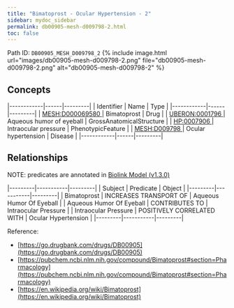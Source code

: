 ```yaml
---
title: "Bimatoprost - Ocular Hypertension - 2"
sidebar: mydoc_sidebar
permalink: db00905-mesh-d009798-2.html
toc: false 
---
```



Path ID: `DB00905_MESH_D009798_2`
{% include image.html url="images/db00905-mesh-d009798-2.png" file="db00905-mesh-d009798-2.png" alt="db00905-mesh-d009798-2" %}

## Concepts

|------------|------|---------|
| Identifier | Name | Type    |
|------------|------|---------|
| <a href="https://identifiers.org/MESH:D000069580">MESH:D000069580 </a> | Bimatoprost | Drug |
| <a href="https://identifiers.org/UBERON:0001796">UBERON:0001796 </a> | Aqueous humor of eyeball | GrossAnatomicalStructure |
| <a href="https://identifiers.org/HP:0007906">HP:0007906 </a> | Intraocular pressure | PhenotypicFeature |
| <a href="https://identifiers.org/MESH:D009798">MESH:D009798 </a> | Ocular hypertension | Disease |
|------------|------|---------|

## Relationships


NOTE: predicates are annotated in <a href="https://github.com/biolink/biolink-model/releases/tag/v1.3.0">Biolink Model (v1.3.0)</a>

|---------|-----------|---------|
| Subject | Predicate | Object  |
|---------|-----------|---------|
| Bimatoprost | INCREASES TRANSPORT OF | Aqueous Humor Of Eyeball |
| Aqueous Humor Of Eyeball | CONTRIBUTES TO | Intraocular Pressure |
| Intraocular Pressure | POSITIVELY CORRELATED WITH | Ocular Hypertension |
|---------|-----------|---------|

Reference: 
  - [https://go.drugbank.com/drugs/DB00905](https://go.drugbank.com/drugs/DB00905)
  - [https://pubchem.ncbi.nlm.nih.gov/compound/Bimatoprost#section=Pharmacology](https://pubchem.ncbi.nlm.nih.gov/compound/Bimatoprost#section=Pharmacology)
  - [https://en.wikipedia.org/wiki/Bimatoprost](https://en.wikipedia.org/wiki/Bimatoprost)
